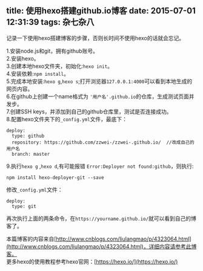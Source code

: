 title: 使用hexo搭建github.io博客
date: 2015-07-01 12:31:39
tags: 杂七杂八
---
记录一下使用hexo搭建博客的步骤，否则长时间不使用hexo的话就会忘记。

1.安装node.js和git，拥有github账号。  
2.安装hexo。  
3.创建本地hexo文件夹，初始化:`hexo init`。  
4.安装依赖:`npm install`。  
5.完成本地安装:`hexo g`,`hexo s`;打开浏览器`127.0.0.1:4000`可以看到本地生成的网页内容。  
6.在github上创建一个name格式为 `'用户名'.github.io`的仓库，生成测试页面并发步。  
7.创建SSH keys，并添加到自己的github仓库里，测试是否连接成功。  
8.配置hexo文件夹下的`_config.yml`文件，最底下：

    deploy: 
      type: github
      repository: https://github.com/zzwei-/zzwei-.github.io/  //改成自己的用户名
      branch: master

9.执行`hexo g` ,`hexo d`,有可能报错 `Error:Deployer not found:github`，则执行:  

`npm install hexo-deployer-git --save`  

修改`_config.yml`文件：  

    deploy:
      type: git

再次执行上面的两条命令，在`https://yourname.github.io/`就可以看到自己的博客了。

本篇博客的内容来自[http://www.cnblogs.com/liulangmao/p/4323064.html](http://www.cnblogs.com/liulangmao/p/4323064.html)，详细内容请参考此博客。  
更多hexo的使用教程参考hexo官网：[https://hexo.io/](https://hexo.io/)